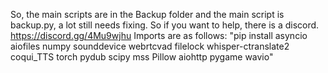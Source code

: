 So, the main scripts are in the Backup folder and the main script is backup.py, a lot still needs fixing. So if you want to help, there is a discord. https://discord.gg/4Mu9wjhu
Imports are as follows:
"pip install asyncio aiofiles numpy sounddevice webrtcvad filelock whisper-ctranslate2 coqui_TTS torch pydub scipy mss Pillow aiohttp pygame wavio"
